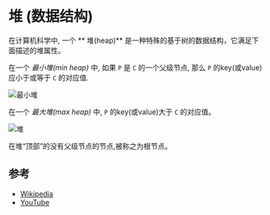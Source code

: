 # 堆 (数据结构)

在计算机科学中, 一个 ** 堆(heap)** 是一种特殊的基于树的数据结构，它满足下面描述的堆属性。

在一个 *最小堆(min heap)* 中, 如果 `P` 是 `C` 的一个父级节点, 那么 `P`  的key(或value)应小于或等于 `C` 的对应值.

![最小堆](https://upload.wikimedia.org/wikipedia/commons/6/69/Min-heap.png)

在一个  *最大堆(max heap)* 中,  `P` 的key(或value)大于 `C` 的对应值。

![堆](https://upload.wikimedia.org/wikipedia/commons/3/38/Max-Heap.svg)


在堆“顶部”的没有父级节点的节点,被称之为根节点。

## 参考

- [Wikipedia](https://en.wikipedia.org/wiki/Heap_(data_structure))
- [YouTube](https://www.youtube.com/watch?v=t0Cq6tVNRBA&index=5&t=0s&list=PLLXdhg_r2hKA7DPDsunoDZ-Z769jWn4R8)
